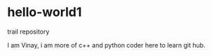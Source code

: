 # hello-world1
trail repository


I am Vinay, i am more of c++ and python coder 
here to learn git hub.
